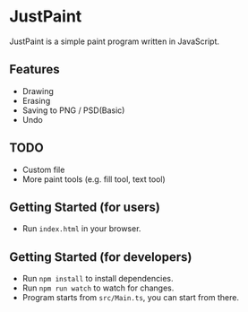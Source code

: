 # JustPaint

JustPaint is a simple paint program written in JavaScript.

## Features

* Drawing
* Erasing
* Saving to PNG / PSD(Basic)
* Undo

## TODO

* Custom file
* More paint tools (e.g. fill tool, text tool)

## Getting Started (for users)

* Run `index.html` in your browser.

## Getting Started (for developers)

* Run `npm install` to install dependencies.
* Run `npm run watch` to watch for changes.
* Program starts from `src/Main.ts`, you can start from there.
